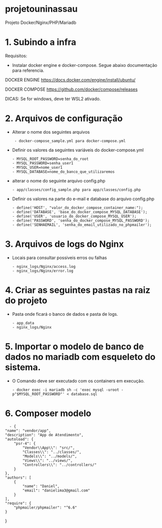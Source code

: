 # projetouninassau
Projeto Docker/Nginx/PHP/Mariadb

# 1. Subindo a infra

Requisitos:
 
* Instalar docker engine e docker-compose. Segue abaixo documentação para referencia.

DOCKER ENGINE
https://docs.docker.com/engine/install/ubuntu/

DOCKER COMPOSE
https://github.com/docker/compose/releases

DICAS:
Se for windows, deve ter WSL2 ativado.

# 2. Arquivos de configuração

* Alterar o nome dos seguintes arquivos

       - docker-compose_sample.yml para docker-compose.yml

* Definir os valores da seguintes variáveis do docker-compose.yml

      - MYSQL_ROOT_PASSWORD=senha_do_root
      - MYSQL_PASSWORD=senha_user1
      - MYSQL_USER=nome_user1
      - MYSQL_DATABASE=nome_do_banco_que_utilizaremos

* alterar o nome do seguinte arquivo config.php

      - app/classes/config_sample.php para app/classes/config.php
    
* Definir os valores na parte do e-mail e database do arquivo config.php

      - define('HOST', "valor_do_docker_compose_container_name:");
      - define('DATABASE', 'base_do_docker_compose_MYSQL_DATABASE');
      - define('USER', 'usuario_do_docker_compose_MYSQL_USER');
      - define('PASSWORD', 'senha_do_docker_compose_MYSQL_PASSWORD');
      - define('SENHAEMAIL', 'senha_do_email_utilizado_no_phpmailer');

# 3. Arquivos de logs do Nginx

* Locais para consultar possiveis erros ou falhas

      - nginx_logs/Nginx/access.log
      - nginx_logs/Nginx/error.log 
     
# 4. Criar as seguintes pastas na raiz do projeto

* Pasta onde ficará o banco de dados e pasta de logs.

      - app_data 
      - nginx_logs/Nginx

# 5. Importar o modelo de banco de dados no mariadb com esqueleto do sistema.

* O Comando deve ser executado com os containers em execução.

      - docker exec -i mariadb sh -c 'exec mysql -uroot -p"$MYSQL_ROOT_PASSWORD"' < database.sql

# 6. Composer modelo

      - {
    "name": "vendor/app",
    "description": "App de Atendimento",
    "autoload": {
        "psr-4": {
            "Vendor\\App\\": "src/",
            "Classes\\": "../classes/",
            "Models\\": "../models/",
            "Views\\": "../views/",
            "Controllers\\": "../controllers/"
        }
    },
    "authors": [
        {
            "name": "Daniel",
            "email": "danielima3@gmail.com"
        }
    ],
    "require": {
        "phpmailer/phpmailer": "^6.6"
    }
}




